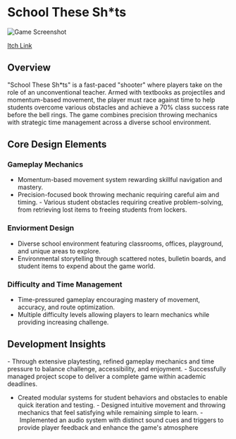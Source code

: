 <div class="page-content">

# School These Sh*ts

![Game Screenshot](https://dakillerxd.github.io/github/content/games/school-these-shits/main.png)

[Itch Link]([(https://danielnoam.itch.io/school-these-shts)]) <!-- Add your game link here -->


<div class="project-card">
  
## Overview
"School These Sh*ts" is a fast-paced "shooter" where players take on the role of an unconventional teacher. Armed with textbooks as projectiles and momentum-based movement, the player must race against time to help students overcome various obstacles and achieve a 70% class success rate before the bell rings. The game combines precision throwing mechanics with strategic time management across a diverse school environment.

## Core Design Elements
### Gameplay Mechanics
- Momentum-based movement system rewarding skillful navigation and mastery.
- Precision-focused book throwing mechanic requiring careful aim and timing.
- Various student obstacles requiring creative problem-solving, from retrieving lost items to freeing students from lockers.
  
### Enviorment Design
- Diverse school environment featuring classrooms, offices, playground, and unique areas to explore.
- Environmental storytelling through scattered notes, bulletin boards, and student items to expend about the game world.

### Difficulty and Time Management
- Time-pressured gameplay encouraging mastery of movement, accuracy, and route optimization.
- Multiple difficulty levels allowing players to learn mechanics while providing increasing challenge​​​​​​​.


## Development Insights

- Through extensive playtesting, refined gameplay mechanics and time pressure to balance challenge, accessibility, and enjoyment.
- Successfully managed project scope to deliver a complete game within academic deadlines.
- Created modular systems for student behaviors and obstacles to enable quick iteration and testing.
- Designed intuitive movement and throwing mechanics that feel satisfying while remaining simple to learn.
- Implemented an audio system with distinct sound cues and triggers to provide player feedback and enhance the game's atmosphere


